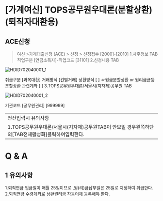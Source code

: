 # [가계여신] TOPS공무원우대론(분할상환)(퇴직자대환용)
## ACE신청
> 여신 >가계대출신청 (ACE) > 신청 > 신청접수 [2000]-[2010]
1.차주정보
TAB직업구분
[연금소득자]-직업코드
[31101]
2.신청내용
TAB

![HDID702040001_1](HDID702040001_1.jpg)

취급구분 [과목대환]
거래방식 [건별거래]
상환방식 [ ]
☞원금분할상환 or 원리금균등분할상환
관련계좌 [ ]
3.TOPS공무원우대론/서울시(지자체)공무원
TAB

![HDID702040001_2](HDID702040001_2.jpg)

기관코드 [공무원관리] [999999]

<table><tbody><tr>
<td>
전산입력시 유의사항</td></tr><tr>
<td>
1.TOPS공무원우대론/서울시(지자체)공무원TAB이 안보일 경우왼쪽하단의[TAB전체활성화]클릭하여입력한다.</td></tr></tbody>
</table>


# Q & A
## 1 유의사항
1.퇴직연금 입금일이 매월 25일이므로 ,원(리)금납부일은 25일로 지정하여 취급한다.
2.퇴직연금 수령계좌로 상환원리금 자동이체 등록해야 한다.
